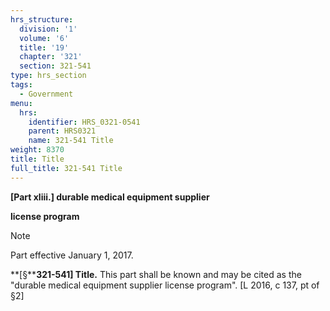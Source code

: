 ```yaml
---
hrs_structure:
  division: '1'
  volume: '6'
  title: '19'
  chapter: '321'
  section: 321-541
type: hrs_section
tags:
  - Government
menu:
  hrs:
    identifier: HRS_0321-0541
    parent: HRS0321
    name: 321-541 Title
weight: 8370
title: Title
full_title: 321-541 Title
---
```

**[Part xliii.] durable medical equipment supplier**

**license program**

Note

Part effective January 1, 2017.

**[§****321-541] Title.** This part shall be known and may be cited as the "durable medical equipment supplier license program". [L 2016, c 137, pt of §2]
